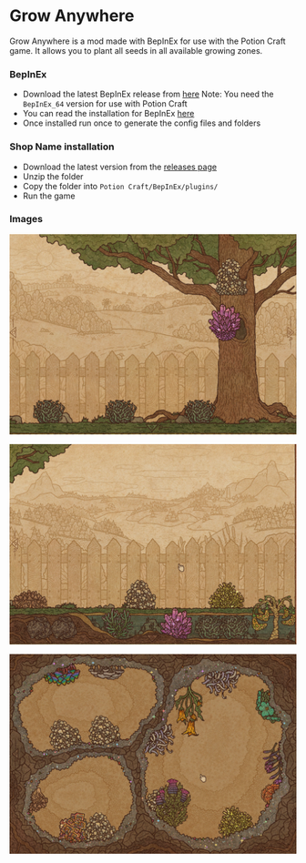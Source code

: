 # Grow Anywhere
Grow Anywhere is a mod made with BepInEx for use with the Potion Craft game. It allows you to plant all seeds in all available growing zones.

### BepInEx
- Download the latest BepInEx release from [here](https://github.com/BepInEx/BepInEx/releases)
Note: You need the `BepInEx_64` version for use with Potion Craft
- You can read the installation for BepInEx [here](https://docs.bepinex.dev/articles/user_guide/installation/index.html)
- Once installed run once to generate the config files and folders

### Shop Name installation
- Download the latest version from the [releases page](https://github.com/MattDeDuck/GrowAnywhere/releases)
- Unzip the folder
- Copy the folder into `Potion Craft/BepInEx/plugins/`
- Run the game


### Images
![Garden](https://github.com/MattDeDuck/GrowAnywhere/blob/master/screenshots/garden1.png?raw=true)

![Pond](https://github.com/MattDeDuck/GrowAnywhere/blob/master/screenshots/garden2.png?raw=true)

![Grotto](https://github.com/MattDeDuck/GrowAnywhere/blob/master/screenshots/garden3.png?raw=true)